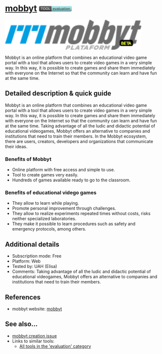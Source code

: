 # [mobbyt](https://mobbyt.com/)  [<img src="images/evaluation.png" align="bottom">](https://github.com/e-CLOSE/Toolbox/issues?q=label%3A01_TOOL+label%3Aevaluation)

[<img src="images/mobbyt.png" align="bottom" height="100" alt="mobbyt Logo">](https://mobbyt.com/)

Mobbyt is an online platform that combines an educational video game portal with a tool that allows users to create video games in a very simple way. In this way, it is possible to create games and share them immediately with everyone on the Internet so that the community can learn and have fun at the same time.

## Detailed description & quick guide

Mobbyt is an online platform that combines an educational video game portal with a tool that allows users to create video games in a very simple way. In this way, it is possible to create games and share them immediately with everyone on the Internet so that the community can learn and have fun at the same time. Taking advantage of all the ludic and didactic potential of educational videogames, Mobbyt offers an alternative to companies and institutions that need to train their members. In the Mobbyt ecosystem, there are users, creators, developers and organizations that communicate their ideas.

### Benefits of Mobbyt

- Online platform with free access and simple to use.
- Tool to create games very easily.
- Hundreds of games available ready to go to the classroom.

### Benefits of educational vidego games

- They allow to learn while playing.
- Promote personal improvement through challenges.
- They allow to realize experiments repeated times without costs, risks neither specialized laboratories.
- They make it possible to learn procedures such as safety and emergency protocols, among others.

## Additional details

- Subscription mode: Free
- Platform: Web
- Tested by: UAH (Elisa)
- Comments: Taking advantage of all the ludic and didactic potential of educational videogames, Mobbyt offers an alternative to companies and institutions that need to train their members. 


## References

- mobbyt website: [mobbyt](https://mobbyt.com/)


## See also...

- [mobbyt creation issue](https://github.com/e-CLOSE/Toolbox/issues/82)
- Links to similar tools:
  - [All tools in the 'evaluation' category](https://github.com/e-CLOSE/Toolbox/issues?q=label%3A01_TOOL+label%3Aevaluation)
